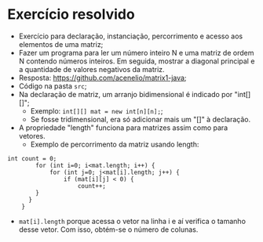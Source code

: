 # Exercício resolvido

- Exercício para declaração, instanciação, percorrimento e acesso aos elementos de uma matriz;
- Fazer um programa para ler um número inteiro N e uma matriz de ordem N contendo números inteiros. Em seguida, mostrar a diagonal
  principal e a quantidade de valores negativos da matriz.
- Resposta: https://github.com/acenelio/matrix1-java;
- Código na pasta `src`;
- Na declaração de matriz, um arranjo bidimensional é indicado por "int[][]";
  - Exemplo: `int[][] mat = new int[n][n];`;
  - Se fosse tridimensional, era só adicionar mais um "[]" à declaração.
- A propriedade "length" funciona para matrizes assim como para vetores.
  - Exemplo de percorrimento da matriz usando length:

```
int count = 0;
		for (int i=0; i<mat.length; i++) {
			for (int j=0; j<mat[i].length; j++) {
				if (mat[i][j] < 0) {
					count++;
        }
      }
    }
```

- `mat[i].length` porque acessa o vetor na linha i e aí verifica o tamanho desse vetor. Com isso, obtém-se o número de colunas.
